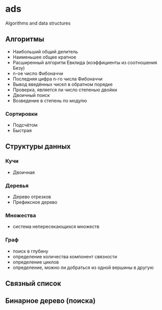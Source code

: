 # ads
Algorithms and data structures

## Алгоритмы
- Наибольший общий делитель
- Наименьшее общее кратное
- Расширенный алгоритм Евклида (коэффициенты из соотношения Безу)
- n-ое число Фибоначчи
- Последняя цифра n-го числа Фибоначчи
- Вывод введённых чисел в обратном порядке
- Проверка, является ли число степенью двойки
- Двоичный поиск
- Возведение в степень по модулю


### Сортировки
- Подсчётом
- Быстрая


## Структуры данных
### Кучи
- Двоичная

### Деревья
- Дерево отрезков
- Префиксное дерево

### Множества
- система непересекающихся множеств

### Граф
- поиск в глубину
- определение количества компонент связности
- определение циклов
- определение, можно ли добраться из одной вершины в другую

## Связный список

## Бинарное дерево (поиска)
